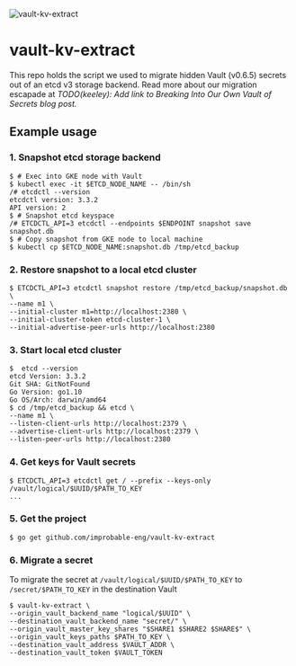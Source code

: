 ![vault-kv-extract](https://github.com/improbable/vault-kv-extract/blob/master/images/black-and-white-dark-keys.jpg)

# vault-kv-extract

This repo holds the script we used to migrate hidden Vault (v0.6.5) secrets out of an etcd v3 storage backend. Read more about our migration escapade at *TODO(keeley): Add link to Breaking Into Our Own Vault of Secrets blog post.*

## Example usage

### 1. Snapshot etcd storage backend

```shell
$ # Exec into GKE node with Vault
$ kubectl exec -it $ETCD_NODE_NAME -- /bin/sh
/# etcdctl --version                                                                                  
etcdctl version: 3.3.2
API version: 2
$ # Snapshot etcd keyspace
/# ETCDCTL_API=3 etcdctl --endpoints $ENDPOINT snapshot save snapshot.db
$ # Copy snapshot from GKE node to local machine
$ kubectl cp $ETCD_NODE_NAME:snapshot.db /tmp/etcd_backup
```

### 2. Restore snapshot to a local etcd cluster

```shell
$ ETCDCTL_API=3 etcdctl snapshot restore /tmp/etcd_backup/snapshot.db \
--name m1 \
--initial-cluster m1=http://localhost:2380 \
--initial-cluster-token etcd-cluster-1 \
--initial-advertise-peer-urls http://localhost:2380
```

### 3. Start local etcd cluster

```shell
$  etcd --version                                                                                      
etcd Version: 3.3.2
Git SHA: GitNotFound
Go Version: go1.10
Go OS/Arch: darwin/amd64
$ cd /tmp/etcd_backup && etcd \
--name m1 \
--listen-client-urls http://localhost:2379 \
--advertise-client-urls http://localhost:2379 \
--listen-peer-urls http://localhost:2380
```

### 4. Get keys for Vault secrets

```shell
$ ETCDCTL_API=3 etcdctl get / --prefix --keys-only
/vault/logical/$UUID/$PATH_TO_KEY
...
```

### 5. Get the project

```shell
$ go get github.com/improbable-eng/vault-kv-extract
```

### 6. Migrate a secret

To migrate the secret at `/vault/logical/$UUID/$PATH_TO_KEY` to `/secret/$PATH_TO_KEY` in the destination Vault

```shell
$ vault-kv-extract \
--origin_vault_backend_name "logical/$UUID" \
--destination_vault_backend_name "secret/" \
--origin_vault_master_key_shares "$SHARE1 $SHARE2 $SHARE$" \
--origin_vault_keys_paths $PATH_TO_KEY \
--destination_vault_address $VAULT_ADDR \
--destination_vault_token $VAULT_TOKEN
```
